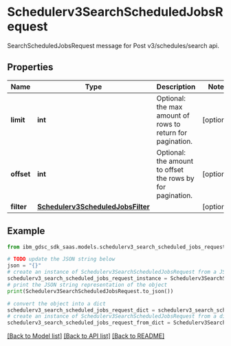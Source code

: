 # Schedulerv3SearchScheduledJobsRequest

SearchScheduledJobsRequest message for Post v3/schedules/search api.

## Properties

Name | Type | Description | Notes
------------ | ------------- | ------------- | -------------
**limit** | **int** | Optional: the max amount of rows to return for pagination. | [optional] 
**offset** | **int** | Optional: the amount to offset the rows by for pagination. | [optional] 
**filter** | [**Schedulerv3ScheduledJobsFilter**](Schedulerv3ScheduledJobsFilter.md) |  | [optional] 

## Example

```python
from ibm_gdsc_sdk_saas.models.schedulerv3_search_scheduled_jobs_request import Schedulerv3SearchScheduledJobsRequest

# TODO update the JSON string below
json = "{}"
# create an instance of Schedulerv3SearchScheduledJobsRequest from a JSON string
schedulerv3_search_scheduled_jobs_request_instance = Schedulerv3SearchScheduledJobsRequest.from_json(json)
# print the JSON string representation of the object
print(Schedulerv3SearchScheduledJobsRequest.to_json())

# convert the object into a dict
schedulerv3_search_scheduled_jobs_request_dict = schedulerv3_search_scheduled_jobs_request_instance.to_dict()
# create an instance of Schedulerv3SearchScheduledJobsRequest from a dict
schedulerv3_search_scheduled_jobs_request_from_dict = Schedulerv3SearchScheduledJobsRequest.from_dict(schedulerv3_search_scheduled_jobs_request_dict)
```
[[Back to Model list]](../README.md#documentation-for-models) [[Back to API list]](../README.md#documentation-for-api-endpoints) [[Back to README]](../README.md)


